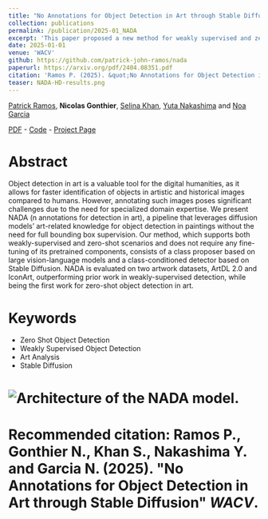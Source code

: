```yaml
---
title: "No Annotations for Object Detection in Art through Stable Diffusion"
collection: publications
permalink: /publication/2025-01_NADA
excerpt: 'This paper proposed a new method for weakly supervised and zero shot object detection in artworks. It leverages a large vision language model and we propose a class-conditioned detector based on Stable Diffusion for object localization.'
date: 2025-01-01
venue: 'WACV'
github: https://github.com/patrick-john-ramos/nada
paperurl: https://arxiv.org/pdf/2404.08351.pdf
citation: 'Ramos P. (2025). &quot;No Annotations for Object Detection in Art through Stable Diffusion&quot; <i>WACV</i>.'
teaser: NADA-HD-results.png
---
```


[Patrick Ramos](https://www.is.ids.osaka-u.ac.jp/en/authors/patrick-john-ramos/), **Nicolas Gonthier**, [Selina Khan](https://scholar.google.com/citations?user=MAoZ-5QAAAAJ&hl=en), [Yuta Nakashima](https://www.n-yuta.jp/)  and [Noa Garcia](https://www.noagarciad.com/)

[PDF](https://arxiv.org/pdf/2404.08351.pdf) - [Code](https://github.com/patrick-john-ramos/nada) - [Project Page](https://patrick-john-ramos.github.io/nada/) 

Abstract
======
Object detection in art is a valuable tool for the digital humanities, as it allows for faster identification of objects in artistic and historical images compared to humans. However, annotating such images poses significant challenges due to the need for specialized domain expertise. We present NADA (n annotations for detection in art), a pipeline that leverages diffusion models’ art-related knowledge for object detection in paintings without the need for full bounding box supervision. Our method, which supports both weakly-supervised and zero-shot scenarios and does not require any fine-tuning of its pretrained components, consists of a class proposer based on large vision-language models and a class-conditioned detector based on Stable Diffusion. NADA is evaluated on two artwork datasets, ArtDL 2.0 and IconArt, outperforming prior work in weakly-supervised detection, while being the first work for zero-shot object detection in art.

Keywords
======
* Zero Shot Object Detection
* Weakly Supervised Object Detection
* Art Analysis
* Stable Diffusion

# ![Architecture of the NADA model.](https://ngonthier.github.io/images/NADA-HD-model.png)

# Recommended citation: Ramos P., Gonthier N., Khan S.,  Nakashima Y. and Garcia N. (2025). "No Annotations for Object Detection in Art through Stable Diffusion" <i>WACV</i>.
